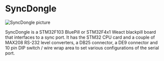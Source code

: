 # SyncDongle

![SyncDongle picture](https://i.imgur.com/0xaaw5Dl.jpg)

SyncDongle is a STM32F103 BluePill or STM32F4x1 Weact blackpill board that interfaces to a sync port. It has the STM32 CPU card and a couple of MAX208 RS-232 level converters, a DB25 connector, a DE9 connector and 10 pin DIP switch / wire wrap area to set various configurations of the serial port.
